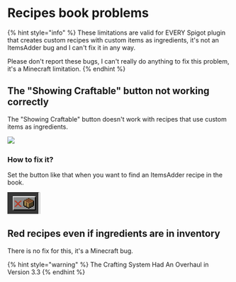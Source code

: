 # Recipes book problems

{% hint style="info" %}
These limitations are valid for EVERY Spigot plugin that creates custom recipes with custom items as ingredients, it's not an ItemsAdder bug and I can't fix it in any way.

Please don't report these bugs, I can't really do anything to fix this problem, it's a Minecraft limitation.
{% endhint %}

## The "Showing Craftable" button not working correctly

The "Showing Craftable" button doesn't work with recipes that use custom items as ingredients.

![](/.gitbook/assets/image/recipes-book-problems-1.png)

### How to fix it?

Set the button like that when you want to find an ItemsAdder recipe in the book.

![](/.gitbook/assets/recipes-book-problems-2.png)

## Red recipes even if ingredients are in inventory

There is no fix for this, it's a Minecraft bug.

{% hint style="warning" %}
The Crafting System Had An Overhaul in Version 3.3
{% endhint %}
